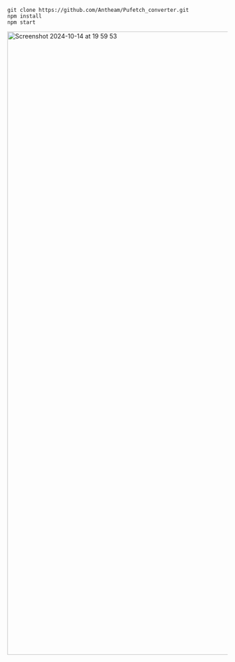 ```
git clone https://github.com/Antheam/Pufetch_converter.git
npm install
npm start
```
<img width="1425" alt="Screenshot 2024-10-14 at 19 59 53" src="https://github.com/user-attachments/assets/d2621115-cf1f-4887-8ffb-5f4677271962">



